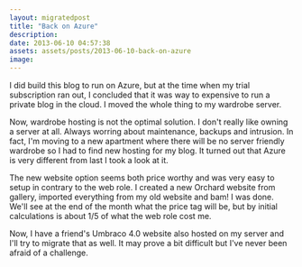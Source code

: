 ```yaml
---
layout: migratedpost
title: "Back on Azure"
description:
date: 2013-06-10 04:57:38
assets: assets/posts/2013-06-10-back-on-azure
image: 
---
```


<p>I did build this blog to run on Azure, but at the time when my trial subscription ran out, I concluded that it was way to expensive to run a private blog in the cloud. I moved the whole thing to my wardrobe server.</p>
<p>Now, wardrobe hosting is not the optimal solution. I don't really like owning a server at all. Always worring about maintenance, backups and intrusion. In fact, I'm moving to a new apartment where there will be no server friendly wardrobe so I had to find new hosting for my blog. It turned out that Azure is very different from last I took a look at it.</p>
<p>The new website option seems both price worthy and was very easy to setup in contrary to the web role. I created a new Orchard website from gallery, imported everything from my old website and bam! I was done. We'll see at the end of the month what the price tag will be, but by initial calculations is about 1/5 of what the web role cost me.</p>
<p>Now, I have a friend's Umbraco 4.0 website also hosted on my server and I'll try to migrate that as well. It may prove a bit difficult but I've never been afraid of a challenge.</p>
